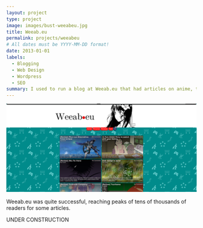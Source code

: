 ```yaml
---
layout: project
type: project
image: images/bust-weeabeu.jpg
title: Weeab.eu
permalink: projects/weeabeu
# All dates must be YYYY-MM-DD format!
date: 2013-01-01
labels:
  - Blogging
  - Web Design
  - Wordpress
  - SEO
summary: I used to run a blog at Weeab.eu that had articles on anime, travel and tech. 
---
```


<img class="ui medium right floated rounded image" src="../images/frontpage-weeabeu.png">

Weeab.eu was quite successful, reaching peaks of tens of thousands of readers for some articles.

UNDER CONSTRUCTION
